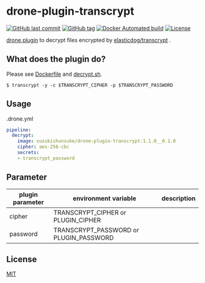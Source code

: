 # drone-plugin-transcrypt

[![GitHub last commit](https://img.shields.io/github/last-commit/suzuki-shunsuke/drone-plugin-transcrypt.svg)](https://github.com/suzuki-shunsuke/drone-plugin-transcrypt)
[![GitHub tag](https://img.shields.io/github/tag/suzuki-shunsuke/drone-plugin-transcrypt.svg)](https://github.com/suzuki-shunsuke/drone-plugin-transcrypt/releases)
[![Docker Automated build](https://img.shields.io/docker/automated/jrottenberg/ffmpeg.svg)](https://hub.docker.com/r/suzukishunsuke/drone-plugin-transcrypt)
[![License](http://img.shields.io/badge/license-mit-blue.svg?style=flat-square)](https://raw.githubusercontent.com/suzuki-shunsuke/drone-plugin-transcrypt/master/LICENSE)

[drone plugin](http://docs.drone.io/plugin-overview/) to decrypt files encrypted by [elasticdog/transcrypt](https://github.com/elasticdog/transcrypt) .

## What does the plugin do?

Please see [Dockerfile](Dockerfile) and [decrypt.sh](decrypt.sh).

```
$ transcrypt -y -c $TRANSCRYPT_CIPHER -p $TRANSCRYPT_PASSWORD
```

## Usage

.drone.yml

```yaml
pipeline:
  decrypt:
    image: suzukishunsuke/drone-plugin-transcrypt:1.1.0__0.1.0
    cipher: aes-256-cbc
    secrets:
    - transcrypt_password
```

## Parameter

plugin parameter | environment variable | description
--- | --- | ---
cipher | TRANSCRYPT_CIPHER or PLUGIN_CIPHER |
password | TRANSCRYPT_PASSWORD or PLUGIN_PASSWORD |

## License

[MIT](LICENSE)
